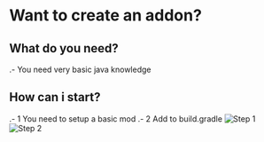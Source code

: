 # Want to create an addon?

## What do you need?

.- You need very basic java knowledge

## How can i start?

.- 1 You need to setup a basic mod
.- 2 Add to build.gradle
![Step 1](https://i.imgur.com/gvvq1AJ.jpg)
![Step 2](https://i.imgur.com/BP7YZSL.jpg)
